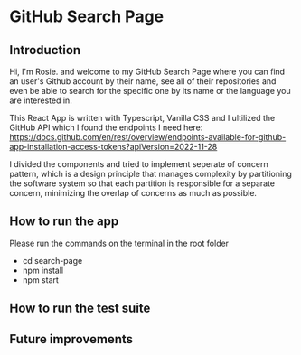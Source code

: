 # GitHub Search Page

## Introduction

Hi, I'm Rosie. and welcome to my GitHub Search Page where you can find an user's Github account by their name, see all of their repositories and even be able to search for the specific one by its name or the language you are interested in.

This React App is written with Typescript, Vanilla CSS and I ultilized the GitHub API which I found the endpoints I need here:
 https://docs.github.com/en/rest/overview/endpoints-available-for-github-app-installation-access-tokens?apiVersion=2022-11-28

I divided the components and tried to implement seperate of concern pattern, which is a design principle that manages complexity by partitioning the software system so that each partition is responsible for a separate concern, minimizing the overlap of concerns as much as possible.


## How to run the app
 
 Please run the commands on the terminal in the root folder
 - cd search-page
 - npm install
 - npm start

## How to run the test suite

## Future improvements
